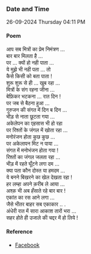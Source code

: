 ### Date and Time

26-09-2024 Thursday 04:11 PM

#### Poem

आप सब मित्रों का प्रेम निमंत्रण … <br />
बार बार मिलता है … <br />
पर … क्यों हो नही पाता … <br />
ये मुझे भी नही पता … तो <br />
कैसे किसी को बता पाता ! <br />
शुरू शुरू से ही … खुब रहा … <br />
मित्रों के संग रहना जीना … <br />
बेफ़िकर भटकना … रात दिन ! <br />
पर जब से बैठना हुआ … <br />
गुरुजन की संगत में दिन ब दिन … <br />
भीड़ से नाता छूटता गया … <br />
अकेलेपन का एहसास भी हो रहा <br />
पर रिश्तों के जंगल में खोता रहा … <br />
मनोरंजन होता कुछ कुछ … <br />
पर अकेलापन मिट न पाया … <br />
संगत में मनोभंजन होता गया ! <br />
रिश्तों का जंगल जलता रहा … <br />
भीड़ में रहते घूँटने लगा दम … <br />
क्या पता कौन दोस्त या हमदम … <br />
ये बनने बिखरने का खेल देखता रहा ! <br />
हर लम्हा अपने क़रीब ले आया … <br />
अश्क़ भी अब हँसाते रहे बार बार ! <br />
एकांत का रस आने लगा … <br />
जैसे भीतर बाहर सब एकाकार .. . <br />
अंधेरी रात में सारा आकाश तारों भरा … <br />
सहर होते ही उजाले की चद्दर में हो लिये !

#### Reference

* [Facebook](https://www.facebook.com/share/v/RsE7D85Jwm6gkT8H/?mibextid=FQVVTg)
